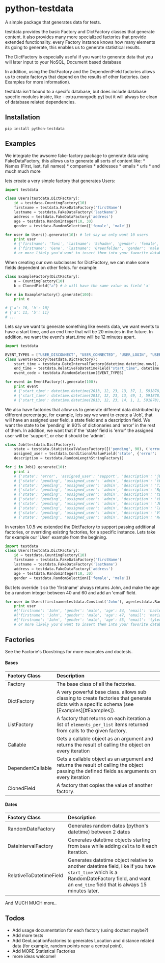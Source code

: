 python-testdata
===============

A simple package that generates data for tests.

testdata provides the basic Factory and DictFactory classes that generate content.
it also provides many more specialized factories that provide extended functionality.
every Factory instance knows how many elements its going to generate, this enables us to generate statistical results.

The DictFactory is especially useful if you want to generate data that you will later input to your NoSQL, Document based
database

In addition, using the DictFactory and the DependentField factories allows us to create factorys that depend on the results
of other factories. (see Examples for more information).

testdata isn't bound to a specifc database, but does include database specfic modules inside, like - extra.mongodb.py)
but it will always be clean of database related dependencies.

## Installation

    pip install python-testdata

## Examples
We integrate the awsome fake-factory package to generate data using FakeDataFactory,
this allows us to generate all sorts of content like:
    * Names (First, last, full names)
    * companies
    * addresses
    * emails
    * urls
    * and much much more

lets create a very simple factory that generates Users:

```python
import testdata

class Users(testdata.DictFactory):
    id = testdata.CountingFactory(10)
    firstname = testdata.FakeDataFactory('firstName')
    lastname = testdata.FakeDataFactory('lastName')
    address = testdata.FakeDataFactory('address')
    age = testdata.RandomInteger(10, 30)
    gender = testdata.RandomSelection(['female', 'male'])

for user in Users().generate(10): # let say we only want 10 users
    print user
    # {'firstname': 'Toni', 'lastname': 'Schaden', 'gender': 'female', 'age': 18, 'address': '0641 Homenick Hills\nSouth Branson, RI 70388', 'id': 10}
    # {'firstname': 'Gene', 'lastname': 'Greenfelder', 'gender': 'male', 'age': 17, 'address': '292 Loy Lights Suite 328\nFritzfort, IN 73914', 'id': 11}
    # or more likely you'd want to insert them into your favorite database (MongoDB, ElasticSearch, ..)
```

When creating our own subclasses for DictFactory, we can make some fields dependent on other fields.
for example:

```python
class ExampleFactory(DictFactory):
    a = CountingFactory(10)
    b = ClonedField("a") # b will have the same value as field 'a'

for e in ExampleFactory().generate(100):
    print e

# {'a': 10, 'b': 10}
# {'a': 11, 'b': 11}
# ...
```

Lets say we want to generate something like events data, we want events to have
a start time, and an end time that will be 20 minutes in the future.
In addition, we want the event's start_time will be 12 minutes apart.

```python
import testdata

EVENT_TYPES = ["USER_DISCONNECT", "USER_CONNECTED", "USER_LOGIN", "USER_LOGOUT"]
class EventsFactory(testdata.DictFactory):
    start_time = testdata.DateIntervalFactory(datetime.datetime.now(), datetime.timedelta(minutes=12))
    end_time = testdata.RelativeToDatetimeField("start_time", datetime.timedelta(minutes=20))
    event_code = testdata.RandomSelection(EVENT_TYPES)

for event in EventFactory().generate(100):
    print event
    # {'start_time': datetime.datetime(2013, 12, 23, 13, 37, 1, 591878), 'end_time': datetime.datetime(2013, 12, 23, 13, 57, 1, 591878), 'event_code': 'USER_CONNECTED'}
    # {'start_time': datetime.datetime(2013, 12, 23, 13, 49, 1, 591878), 'end_time': datetime.datetime(2013, 12, 23, 14, 9, 1, 591878), 'event_code': 'USER_LOGIN'}
    # {'start_time': datetime.datetime(2013, 12, 23, 14, 1, 1, 591878), 'end_time': datetime.datetime(2013, 12, 23, 14, 21, 1, 591878), 'event_code': 'USER_DISCONNECT'}
```

We also have factories that allow us to generate different data distributed by different percentage, for example,
lets say we want to create a 'Job', that will have an assigned user field, a state field and a description field.
We want the state to be 'pending' in 90% of dictionaries and 'error' in the rest of them. In addition, we want that if the 'state' field is
'error' the assigned user will be 'support', or else it should be 'admin'.

```python
class Job(testdata.DictFactory):
    state = testdata.StatisticalValuesFactory([('pending', 90), ('error', 10)])
    assigned_user = testdata.ConditionalValueField('state', {'error': 'support'}, 'admin')
    description = testdata.RandomLengthStringFactory()

for i in Job().generate(10):
    print i
    # {'state': 'error', 'assigned_user': 'support', 'description': 'jUlyFByPxPdFlBPBfPaGaTPPuajFSHXKkyewzrQ'}
    # {'state': 'pending', 'assigned_user': 'admin', 'description': 'tOzkgmBBnxQZhSYEjVduyXGdLrtqeTZqRxmHNXbaJBfpdNxuLKWyTDxkCZgiZTLHeiKEswvIyDzAnuuOLtXmVWhjvazaOYuu'}
    # {'state': 'pending', 'assigned_user': 'admin', 'description': 'TIDVuvZRUBLLTtG'}
    # {'state': 'pending', 'assigned_user': 'admin', 'description': 'RgcSaFzmMrhwCAZjLofikmXJhtqkVOTsWHnqTXjgrxgzTKH'}
    # {'state': 'pending', 'assigned_user': 'admin', 'description': 'tLkSEkCbYDvlcDBDWUBGMmidEdOxeiLDBADDKnqGqWLnxUBqzOXFXnBxkiGTymuGNbUnmxyawzLGsiummCiwxNSw'}
    # {'state': 'pending', 'assigned_user': 'admin', 'description': 'tUyYLofuZpceaWYKkiRvksQLqFHGOiwACuPIvRxMIuftJPsObSqCBcrQnOkOhqAukfMwrY'}
    # {'state': 'pending', 'assigned_user': 'admin', 'description': 'JbFrUxrERMObfwhEtCQGcxEbimvoTFwJriSfRFLFkBpyemqEfqUCGKmVlgSlVoZrrnetEnLCgbfobFbTMQOZ'}
    # {'state': 'pending', 'assigned_user': 'admin', 'description': 'lqatAwdcQuMMOPiYdVMRyyQgEIzOlcoozijjdCfXsVoZnnTtQjPSGBFZQGSkPblJrTIYLAotiZoyYRFrlncevwuNcqfOmeXeCPD'}
    # {'state': 'pending', 'assigned_user': 'admin', 'description': 'VYxnhydWtIUFiOEPszVQHuxYBIUGDyAefZiPIgkWHCMmophiueXbixXtdwKQkuvWImuErMOOOcwevQHGApXkolhjAq'}
    # {'state': 'pending', 'assigned_user': 'admin', 'description': 'RcawgTkQggchdHppSyQxnbDdNxqkGqbQWnQMSlorqnAQLdAqyWnKtGpXaZuVdxcGQBImzVPQsYAbIFUIpqvDzwTDdRpleBrc'}
```

In version 1.0.5 we extended the DictFactory to support passing additional factories, or overriding existing factories, for a specific instance.
Lets take for example our 'User' example from the begining.

```python
import testdata
class Users(testdata.DictFactory):
    id = testdata.CountingFactory(10)
    firstname = testdata.FakeDataFactory('firstName')
    lastname = testdata.FakeDataFactory('lastName')
    address = testdata.FakeDataFactory('address')
    age = testdata.RandomInteger(10, 30)
    gender = testdata.RandomSelection(['female', 'male'])
```
But lets override it so the 'firstname' always returns John, and make the age be a random integer between 40 and 60 and add an 'email' field.

```python
for user in Users(firstname=testdata.Constant('John'), age=testdata.RandomInteger(40, 60), email=testdata.FakeDataFactory('email')).generate(10): # let say we only want 10 users
    print user
    #{'firstname': 'John', 'gender': 'male', 'age': 54, 'email': 'hazle.wehner@brekke.com', 'lastname': 'Willms', 'address': '245 Pfeffer Light Apt. 309\nEast Audieside, IN 11931', 'id': 10}
    #{'firstname': 'John', 'gender': 'male', 'age': 47, 'email': 'mariam25@gmail.com', 'lastname': 'Ratke', 'address': '98710 Freddy Gateway\nDelilahborough, GU 50849', 'id': 11}
    #{'firstname': 'John', 'gender': 'male', 'age': 55, 'email': 'tyler22@yahoo.com', 'lastname': 'Cormier', 'address': '432 Block Locks Apt. 547\nNew Estel, NJ 54026', 'id': 12}
    # or more likely you'd want to insert them into your favorite database (MongoDB, ElasticSearch, ..)
```

## Factories
See the Factorie's Docstrings for more examples and doctests.

#### Bases
|Factory Class| Description|
|:-------|:-----------|
| Factory | The base class of all the factories.|
| DictFactory | A very powerful base class. allows sub classing to create factories that generate dicts with a specific schema (see [Examples][#Examples]). |
| ListFactory | A factory that returns on each iteration a list of `elements_per_list` items returned from calls to the given factory. |
| Callable | Gets a callable object as an argument and returns the result of calling the object on every iteration |
| DependentCallable | Gets a callable object as an argument and returns the result of calling the object passing the defined fields as arguments on every iteration |
| ClonedField | A factory that copies the value of another factory. |
#### Dates
|Factory Class| Description|
|:-------|:-----------|
| RandomDateFactory | Generates random dates (python's datetime) between 2 dates|
| DateIntervalFactory | Generates datetime objects starting from `base` while adding  `delta` to it each iteration.
| RelativeToDatetimeField | Generates datetime object relative to another datetime field, like if you have `start_time` which is a RandomDateFactory field, and want an `end_time` field that is always 15 minutes later.|

And MUCH MUCH more..

## Todos
* Add usage documentation for each factory (using doctest maybe?)
* Add more tests
* Add GeoLocationFactories to generates Location and distance related data (for example, random points near a central point).
* Add MORE Statistical Factories
* more ideas welcome!
